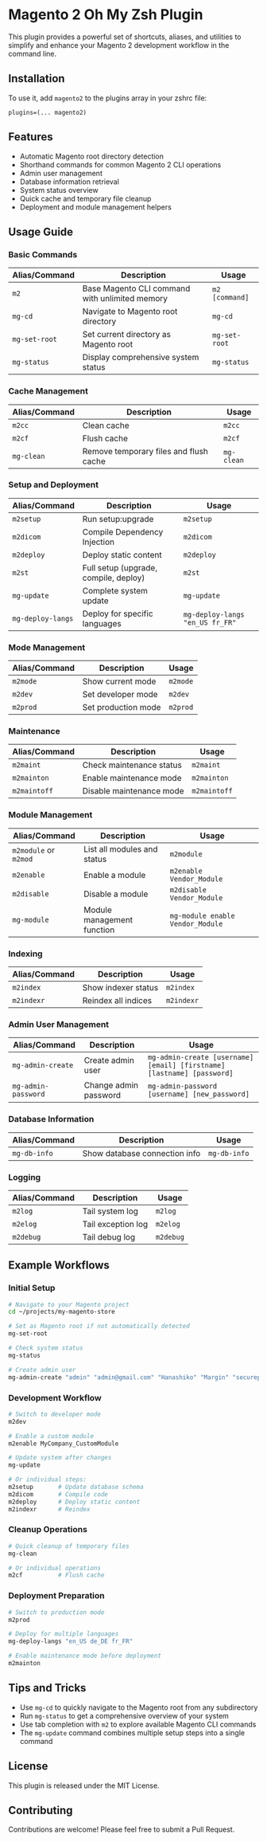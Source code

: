 # Magento 2 Oh My Zsh Plugin

This plugin provides a powerful set of shortcuts, aliases, and utilities to simplify and enhance your Magento 2 development workflow in the command line.

## Installation

To use it, add `magento2` to the plugins array in your zshrc file:

```
plugins=(... magento2)
```

## Features

- Automatic Magento root directory detection
- Shorthand commands for common Magento 2 CLI operations
- Admin user management
- Database information retrieval
- System status overview
- Quick cache and temporary file cleanup
- Deployment and module management helpers

## Usage Guide

### Basic Commands

| Alias/Command | Description | Usage |
|---------------|-------------|-------|
| `m2` | Base Magento CLI command with unlimited memory | `m2 [command]` |
| `mg-cd` | Navigate to Magento root directory | `mg-cd` |
| `mg-set-root` | Set current directory as Magento root | `mg-set-root` |
| `mg-status` | Display comprehensive system status | `mg-status` |

### Cache Management

| Alias/Command | Description | Usage |
|---------------|-------------|-------|
| `m2cc` | Clean cache | `m2cc` |
| `m2cf` | Flush cache | `m2cf` |
| `mg-clean` | Remove temporary files and flush cache | `mg-clean` |

### Setup and Deployment

| Alias/Command | Description | Usage |
|---------------|-------------|-------|
| `m2setup` | Run setup:upgrade | `m2setup` |
| `m2dicom` | Compile Dependency Injection | `m2dicom` |
| `m2deploy` | Deploy static content | `m2deploy` |
| `m2st` | Full setup (upgrade, compile, deploy) | `m2st` |
| `mg-update` | Complete system update | `mg-update` |
| `mg-deploy-langs` | Deploy for specific languages | `mg-deploy-langs "en_US fr_FR"` |

### Mode Management

| Alias/Command | Description | Usage |
|---------------|-------------|-------|
| `m2mode` | Show current mode | `m2mode` |
| `m2dev` | Set developer mode | `m2dev` |
| `m2prod` | Set production mode | `m2prod` |

### Maintenance

| Alias/Command | Description | Usage |
|---------------|-------------|-------|
| `m2maint` | Check maintenance status | `m2maint` |
| `m2mainton` | Enable maintenance mode | `m2mainton` |
| `m2maintoff` | Disable maintenance mode | `m2maintoff` |

### Module Management

| Alias/Command | Description | Usage |
|---------------|-------------|-------|
| `m2module` or `m2mod` | List all modules and status | `m2module` |
| `m2enable` | Enable a module | `m2enable Vendor_Module` |
| `m2disable` | Disable a module | `m2disable Vendor_Module` |
| `mg-module` | Module management function | `mg-module enable Vendor_Module` |

### Indexing

| Alias/Command | Description | Usage |
|---------------|-------------|-------|
| `m2index` | Show indexer status | `m2index` |
| `m2indexr` | Reindex all indices | `m2indexr` |

### Admin User Management

| Alias/Command | Description | Usage |
|---------------|-------------|-------|
| `mg-admin-create` | Create admin user | `mg-admin-create [username] [email] [firstname] [lastname] [password]` |
| `mg-admin-password` | Change admin password | `mg-admin-password [username] [new_password]` |

### Database Information

| Alias/Command | Description | Usage |
|---------------|-------------|-------|
| `mg-db-info` | Show database connection info | `mg-db-info` |

### Logging

| Alias/Command | Description | Usage |
|---------------|-------------|-------|
| `m2log` | Tail system log | `m2log` |
| `m2elog` | Tail exception log | `m2elog` |
| `m2debug` | Tail debug log | `m2debug` |

## Example Workflows

### Initial Setup

```bash
# Navigate to your Magento project
cd ~/projects/my-magento-store

# Set as Magento root if not automatically detected
mg-set-root

# Check system status
mg-status

# Create admin user
mg-admin-create "admin" "admin@gmail.com" "Hanashiko" "Margin" "securepassword123"
```

### Development Workflow

```bash
# Switch to developer mode
m2dev

# Enable a custom module
m2enable MyCompany_CustomModule

# Update system after changes
mg-update

# Or individual steps:
m2setup       # Update database schema
m2dicom       # Compile code
m2deploy      # Deploy static content
m2indexr      # Reindex
```

### Cleanup Operations

```bash
# Quick cleanup of temporary files
mg-clean

# Or individual operations
m2cf          # Flush cache
```

### Deployment Preparation

```bash
# Switch to production mode
m2prod

# Deploy for multiple languages
mg-deploy-langs "en_US de_DE fr_FR"

# Enable maintenance mode before deployment
m2mainton
```

## Tips and Tricks

- Use `mg-cd` to quickly navigate to the Magento root from any subdirectory
- Run `mg-status` to get a comprehensive overview of your system
- Use tab completion with `m2` to explore available Magento CLI commands
- The `mg-update` command combines multiple setup steps into a single command

## License

This plugin is released under the MIT License.

## Contributing

Contributions are welcome! Please feel free to submit a Pull Request.
